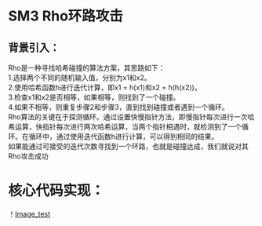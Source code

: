# SM3 Rho环路攻击  
## 背景引入：  
Rho是一种寻找哈希碰撞的算法方案，其思路如下：  
1.选择两个不同的随机输入值，分别为x1和x2。  
2.使用哈希函数h进行迭代计算，即x1 = h(x1)和x2 = h(h(x2))。  
3.检查x1和x2是否相等，如果相等，则找到了一个碰撞。  
4.如果不相等，则重复步骤2和步骤3，直到找到碰撞或者遇到一个循环。  
Rho算法的关键在于探测循环。通过设置快慢指针方法，即慢指针每次进行一次哈希运算，快指针每次进行两次哈希运算，当两个指针相遇时，就检测到了一个循环。在循环中，通过使用迭代函数h进行计算，可以得到相同的结果。  
如果能通过可接受的迭代次数寻找到一个环路，也就是碰撞达成，我们就说对其Rho攻击成功  

# 核心代码实现：  
！[Image_test](https://github.com/zhuruiqigroup35num1/homework-group-35/blob/main/image/JDC%5B%605%60_%25~%24OTORL3O3XIR4.png)  


